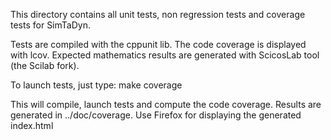 This directory contains all unit tests, non regression tests and coverage tests for SimTaDyn. 

Tests are compiled with the cppunit lib.
The code coverage is displayed with lcov.
Expected mathematics results are generated with ScicosLab tool (the Scilab fork).

To launch tests, just type:
make coverage

This will compile, launch tests and compute the code coverage. Results are generated in ../doc/coverage. Use Firefox for displaying the generated index.html
